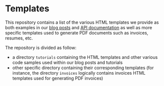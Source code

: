 # Templates

This repository contains a list of the various HTML templates we provide as
both examples in our [blog posts](https://blog.pdftoolkitapi.com) and 
[API documentation](https://docs.pdftoolkitapi.com) as well as more specific
templates used to generate PDF documents such as invoices, resumes, etc.

The repository is divided as follow:
- a directory `tutorials` containing the HTML templates and other various
code samples used within our blog posts and tutorials
- other specific directory containing their corresponding templates (for 
instance, the directory `invoices` logically contains invoices HTML templates
used for generating PDF invoices)
